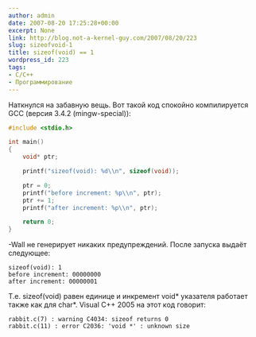 ```yaml
---
author: admin
date: 2007-08-20 17:25:28+00:00
excerpt: None
link: http://blog.not-a-kernel-guy.com/2007/08/20/223
slug: sizeofvoid-1
title: sizeof(void) == 1
wordpress_id: 223
tags:
- C/C++
- Программирование
---
```


Наткнулся на забавную вещь. Вот такой код спокойно компилируется GCC (версия 3.4.2 (mingw-special)):

```cpp
#include <stdio.h>

int main()
{
    void* ptr;

    printf("sizeof(void): %d\\n", sizeof(void));

    ptr = 0;
    printf("before increment: %p\\n", ptr);
    ptr += 1;
    printf("after increment: %p\\n", ptr);

    return 0;
}
```

-Wall не генерирует никаких предупреждений. После запуска выдаёт следующее:

```no-highlight
sizeof(void): 1
before increment: 00000000
after increment: 00000001
```

Т.е. sizeof(void) равен единице и инкремент void* указателя работает также как для char*. Visual C++ 2005 на этот код говорит:

```no-highlight
rabbit.c(7) : warning C4034: sizeof returns 0
rabbit.c(11) : error C2036: 'void *' : unknown size
```
